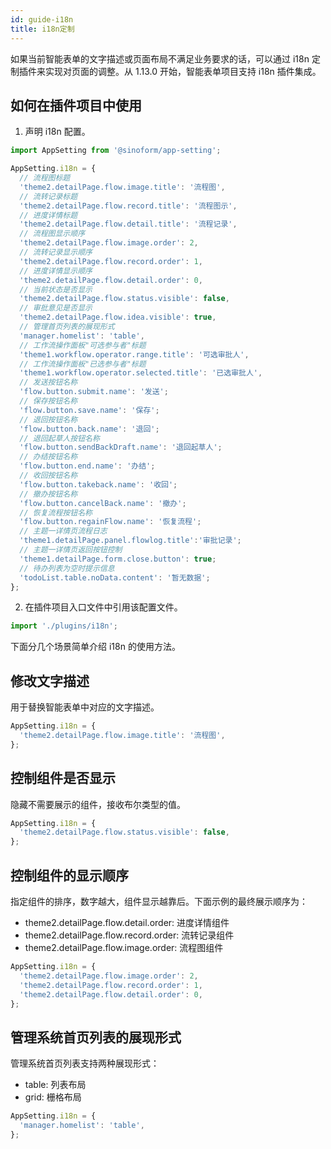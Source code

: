 ```yaml
---
id: guide-i18n
title: i18n定制
---
```


如果当前智能表单的文字描述或页面布局不满足业务要求的话，可以通过 i18n 定制插件来实现对页面的调整。从 1.13.0 开始，智能表单项目支持 i18n 插件集成。

## 如何在插件项目中使用

1. 声明 i18n 配置。

```typescript title=src/plugins/i18n/index.ts
import AppSetting from '@sinoform/app-setting';

AppSetting.i18n = {
  // 流程图标题
  'theme2.detailPage.flow.image.title': '流程图',
  // 流转记录标题
  'theme2.detailPage.flow.record.title': '流程图示',
  // 进度详情标题
  'theme2.detailPage.flow.detail.title': '流程记录',
  // 流程图显示顺序
  'theme2.detailPage.flow.image.order': 2,
  // 流转记录显示顺序
  'theme2.detailPage.flow.record.order': 1,
  // 进度详情显示顺序
  'theme2.detailPage.flow.detail.order': 0,
  // 当前状态是否显示
  'theme2.detailPage.flow.status.visible': false,
  // 审批意见是否显示
  'theme2.detailPage.flow.idea.visible': true,
  // 管理首页列表的展现形式
  'manager.homelist': 'table',
  // 工作流操作面板"可选参与者"标题
  'theme1.workflow.operator.range.title': '可选审批人',
  // 工作流操作面板"已选参与者"标题
  'theme1.workflow.operator.selected.title': '已选审批人',
  // 发送按钮名称
  'flow.button.submit.name': '发送';
  // 保存按钮名称
  'flow.button.save.name': '保存';
  // 退回按钮名称
  'flow.button.back.name': '退回';
  // 退回起草人按钮名称
  'flow.button.sendBackDraft.name': '退回起草人';
  // 办结按钮名称
  'flow.button.end.name': '办结';
  // 收回按钮名称
  'flow.button.takeback.name': '收回';
  // 撤办按钮名称
  'flow.button.cancelBack.name': '撤办';
  // 恢复流程按钮名称
  'flow.button.regainFlow.name': '恢复流程';
  // 主题一详情页流程日志
  'theme1.detailPage.panel.flowlog.title':'审批记录';
  // 主题一详情页返回按钮控制
  'theme1.detailPage.form.close.button': true;
  // 待办列表为空时提示信息
  'todoList.table.noData.content': '暂无数据';
};
```

2. 在插件项目入口文件中引用该配置文件。

```typescript title=src/index.ts
import './plugins/i18n';
```

下面分几个场景简单介绍 i18n 的使用方法。

## 修改文字描述

用于替换智能表单中对应的文字描述。

```typescript
AppSetting.i18n = {
  'theme2.detailPage.flow.image.title': '流程图',
};
```

## 控制组件是否显示

隐藏不需要展示的组件，接收布尔类型的值。

```typescript
AppSetting.i18n = {
  'theme2.detailPage.flow.status.visible': false,
};
```

## 控制组件的显示顺序

指定组件的排序，数字越大，组件显示越靠后。下面示例的最终展示顺序为：

- theme2.detailPage.flow.detail.order: 进度详情组件
- theme2.detailPage.flow.record.order: 流转记录组件
- theme2.detailPage.flow.image.order: 流程图组件

```typescript
AppSetting.i18n = {
  'theme2.detailPage.flow.image.order': 2,
  'theme2.detailPage.flow.record.order': 1,
  'theme2.detailPage.flow.detail.order': 0,
};
```

## 管理系统首页列表的展现形式

管理系统首页列表支持两种展现形式：

- table: 列表布局
- grid: 栅格布局

```typescript
AppSetting.i18n = {
  'manager.homelist': 'table',
};
```

